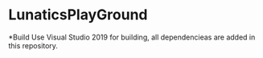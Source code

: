 # LunaticsPlayGround

*Build
Use Visual Studio 2019 for building, all dependencieas are added in this repository.
